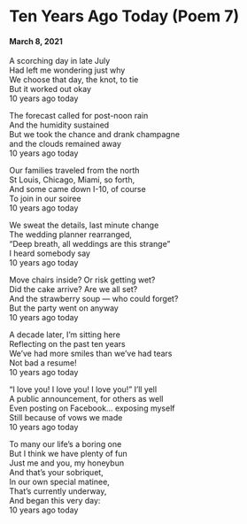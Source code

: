 # Ten Years Ago Today (Poem 7)  
#### March 8, 2021   
  
A scorching day in late July  
Had left me wondering just why  
We choose that day, the knot, to tie  
But it worked out okay  
10 years ago today  
  
The forecast called for post-noon rain  
And the humidity sustained  
But we took the chance and drank champagne  
and the clouds remained away  
10 years ago today  
  
Our families traveled from the north  
St Louis, Chicago, Miami, so forth,  
And some came down I-10, of course  
To join in our soiree  
10 years ago today  
  
We sweat the details, last minute change  
The wedding planner rearranged,  
“Deep breath, all weddings are this strange”  
I heard somebody say  
10 years ago today  
  
Move chairs inside? Or risk getting wet?  
Did the cake arrive? Are we all set?  
And the strawberry soup — who could forget?  
But the party went on anyway  
10 years ago today  
  
A decade later, I’m sitting here  
Reflecting on the past ten years  
We’ve had more smiles than we’ve had tears  
Not bad a resume!  
10 years ago today  
  
“I love you! I love you! I love you!” I’ll yell  
A public announcement, for others as well  
Even posting on Facebook… exposing myself  
Still because of vows we made  
10 years ago today  
  
To many our life’s a boring one  
But I think we have plenty of fun  
Just me and you, my honeybun  
And that’s your sobriquet,  
In our own special matinee,  
That’s currently underway,  
And began this very day:  
10 years ago today